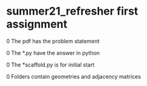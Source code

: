 # summer21_refresher first assignment

0 The pdf has the problem statement

0 The *.py have the answer in python

0 The *scaffold.py is for initial start

0 Folders contain geometries and adjacency matrices
